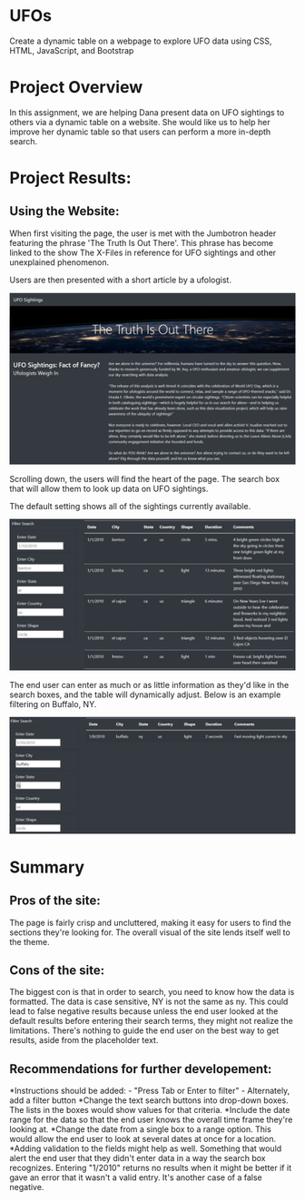 # UFOs
Create a dynamic table on a webpage to explore UFO data using CSS, HTML, JavaScript, and Bootstrap

# Project Overview
In this assignment, we are helping Dana present data on UFO sightings to others via a dynamic table on a website. She would like us to help her improve her dynamic table so that users can perform a more in-depth search.

# Project Results:
## Using the Website:

When first visiting the page, the user is met with the Jumbotron header featuring the phrase 'The Truth Is Out There'. This phrase has become linked to the show The X-Files in reference for UFO sightings and other unexplained phenomenon.

Users are then presented with a short article by a ufologist.

![Main Page](https://github.com/ssheggrud/UFOs/blob/58721fb10058c53eeb98b67ad96713297c3fea3a/static/images/main_pg.jpg)

Scrolling down, the users will find the heart of the page. The search box that will allow them to look up data on UFO sightings.

The default setting shows all of the sightings currently available.

![Default Search](https://github.com/ssheggrud/UFOs/blob/3f07071c215b96ee974fba770ed65d2c37ee782b/static/images/default_search.jpg)

The end user can enter as much or as little information as they'd like in the search boxes, and the table will dynamically adjust. Below is an example filtering on Buffalo, NY.

![Buffalo UFOs](https://github.com/ssheggrud/UFOs/blob/3f07071c215b96ee974fba770ed65d2c37ee782b/static/images/specific_search.jpg)

# Summary
## Pros of the site:
The page is fairly crisp and uncluttered, making it easy for users to find the sections they're looking for. The overall visual of the site lends itself well to the theme.

## Cons of the site:
The biggest con is that in order to search, you need to know how the data is formatted. The data is case sensitive, NY is not the same as ny. This could lead to false negative results because unless the end user looked at the default results before entering their search terms, they might not realize the limitations. There's nothing to guide the end user on the best way to get results, aside from the placeholder text.

## Recommendations for further developement:
*Instructions should be added:
    - "Press Tab or Enter to filter"
    - Alternately, add a filter button
*Change the text search buttons into drop-down boxes. The lists in the boxes would show values for that criteria.
*Include the date range for the data so that the end user knows the overall time frame they're looking at.
*Change the date from a single box to a range option. This would allow the end user to look at several dates at once for a location.
*Adding validation to the fields might help as well. Something that would alert the end user that they didn't enter data in a way the search box recognizes. Entering "1/2010" returns no results when it might be better if it gave an error that it wasn't a valid entry. It's another case of a false negative.
